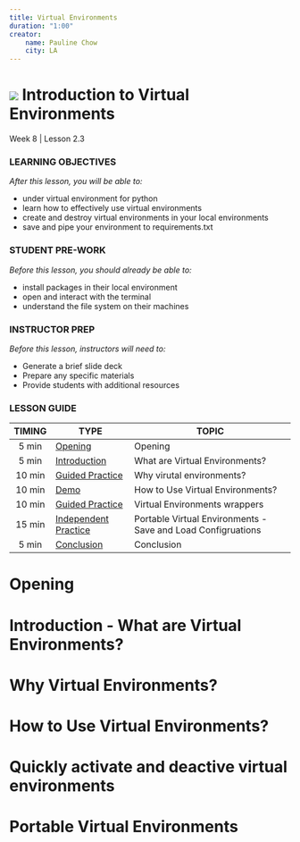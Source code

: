```yaml
---
title: Virtual Environments
duration: "1:00"
creator:
    name: Pauline Chow
    city: LA
---
```


# ![](https://ga-dash.s3.amazonaws.com/production/assets/logo-9f88ae6c9c3871690e33280fcf557f33.png) Introduction to Virtual Environments
Week 8 | Lesson 2.3

### LEARNING OBJECTIVES
*After this lesson, you will be able to:*
- under virtual environment for python
- learn how to effectively use virtual environments
- create and destroy virtual environments in your local environments
- save and pipe your environment to requirements.txt

### STUDENT PRE-WORK
*Before this lesson, you should already be able to:*
- install packages in their local environment
- open and interact with the terminal
- understand the file system on their machines

### INSTRUCTOR PREP
*Before this lesson, instructors will need to:*
- Generate a brief slide deck
- Prepare any specific materials
- Provide students with additional resources


### LESSON GUIDE
| TIMING  | TYPE  | TOPIC  |
|:-:|---|---|
| 5 min | [Opening](#opening) | Opening |
| 5 min | [Introduction](#intro-venv) | What are Virtual Environments?|
| 10 min | [Guided Practice](#why-venv) | Why virutal environments? |
| 10 min | [Demo](#types-venv) | How to Use Virtual Environments?|
| 10 min | [Guided Practice](#venv-wrappers) | Virtual Environments wrappers|
| 15 min | [Independent Practice](#venv-save-load) | Portable Virtual Environments - Save and Load Configruations|
| 5 min | [Conclusion](#conclusion) | Conclusion |

<a name="opening"></a>
# Opening 

<a name="introduction"></a>
# Introduction - What are Virtual Environments?

<a name="why-venv"></a>
# Why Virtual Environments?

<a name="types-venv"></a>
# How to Use Virtual Environments?

<a name="venv-wrappers"></a>
# Quickly activate and deactive virtual environments

<a name="venv-save-load"></a>
# Portable Virtual Environments

<a name="conclusions"></a>

